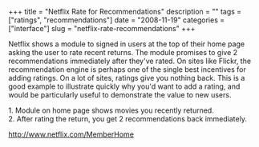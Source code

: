 +++
title = "Netflix Rate for Recommendations"
description = ""
tags = ["ratings", "recommendations"]
date = "2008-11-19"
categories = ["interface"]
slug = "netflix-rate-recommendations"
+++


<p>Netflix shows a module to signed in users at the top of their home page asking the user to rate recent returns. The module promises to give 2 recommendations immediately after they've rated. On sites like Flickr, the recommendation engine is perhaps one of the single best incentives for adding ratings. On a lot of sites, ratings give you nothing back. This is a good example to illustrate quickly why you'd want to add a rating, and would be particularly useful to demonstrate the value to new users.</p>
<div id="screens-full" class="clear"><div class="caption">1. Module on home page shows movies you recently returned.</div><div class="fullimg clear"><a href="//media.konigi.com/interface/netflix-rate-recommendations-1.png" class="group" rel="group" title="1. Module on home page shows movies you recently returned."><img src="//media.konigi.com/interface/netflix-rate-recommendations-1.png" alt="" class="img-responsive"></a></div></div><div id="screens-full" class="clear"><div class="caption">2. After rating the return, you get 2 recommendations back immediately.</div><div class="fullimg clear"><a href="//media.konigi.com/interface/netflix-rate-recommendations-2.png" class="group" rel="group" title="2. After rating the return, you get 2 recommendations back immediately."><img src="//media.konigi.com/interface/netflix-rate-recommendations-2.png" alt="" class="img-responsive"></a></div></div>        
<p><a href="http://www.netflix.com/MemberHome">http://www.netflix.com/MemberHome</a></p>

